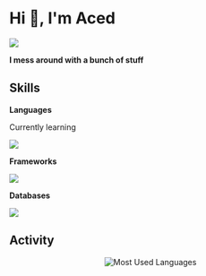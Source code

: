 <h1>Hi 👋, I'm Aced </h1>
<a href="https://github.com/acedeu"></a>

<p><a href="https://visitorbadge.io/status?path=https%3A%2F%2Fgithub.com%2Facedeu"><img src="https://api.visitorbadge.io/api/visitors?path=https%3A%2F%2Fgithub.com%2Facedeu&label=VISITORS&countColor=%23006eff" /></a></p>

<b>I mess around with a bunch of stuff</b>

<h2><b>Skills</b></h2>
<p><b>Languages</b></p>

<p> Currently learning</p>

<img src="https://skillicons.dev/icons?i=js,lua,test,cs"/>

<p><b>Frameworks</b></p>

<img src="https://skillicons.dev/icons?i=nodejs"/>

<p><b>Databases</b></p>

<img src="https://skillicons.dev/icons?i=mongodb,mysql"/>

<h2>Activity</h2>
<p align="center">
<img alt="Most Used Languages" src="https://github-readme-stats.vercel.app/api?username=acedeu&theme=gruvbox&show_icons=true&hide_border=true&count_private=true">
 <br/>
</p>
